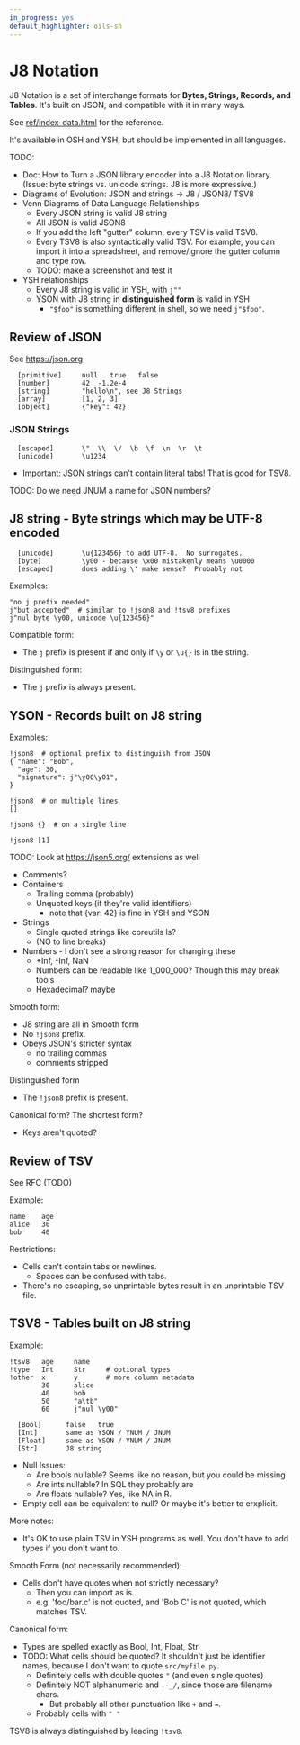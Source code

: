 ```yaml
---
in_progress: yes
default_highlighter: oils-sh
---
```


J8 Notation
===========

J8 Notation is a set of interchange formats for **Bytes, Strings, Records, and
Tables**.  It's built on JSON, and compatible with it in many ways.

See [ref/index-data.html](ref/index-data.html) for the reference.

<!-- TODO: fix CSS -->

It's available in OSH and YSH, but should be implemented in all languages.

TODO:

- Doc: How to Turn a JSON library encoder into a J8 Notation library.  (Issue:
  byte strings vs. unicode strings.  J8 is more expressive.)
- Diagrams of Evolution: JSON and strings -> J8 / JSON8/ TSV8
- Venn Diagrams of Data Language Relationships
  - Every JSON string is valid J8 string
  - All JSON is valid JSON8
  - If you add the left "gutter" column, every TSV is valid TSV8.
  - Every TSV8 is also syntactically valid TSV.  For example, you can import it
    into a spreadsheet, and remove/ignore the gutter column and type row.
  - TODO: make a screenshot and test it
- YSH relationships
  - Every J8 string is valid in YSH, with `j""`
  - YSON with J8 string in **distinguished form** is valid in YSH
    - `"$foo"` is something different in shell, so we need `j"$foo"`.

## Review of JSON

See <https://json.org>

```
  [primitive]     null   true   false
  [number]        42  -1.2e-4
  [string]        "hello\n", see J8 Strings
  [array]         [1, 2, 3]
  [object]        {"key": 42}
```

### JSON Strings

```
  [escaped]       \"  \\  \/  \b  \f  \n  \r  \t
  [unicode]       \u1234
```

- Important: JSON strings can't contain literal tabs!  That is good for TSV8.

TODO: Do we need JNUM a name for JSON numbers? 

## J8 string - Byte strings which may be UTF-8 encoded

```
  [unicode]       \u{123456} to add UTF-8.  No surrogates.
  [byte]          \y00 - because \x00 mistakenly means \u0000
  [escaped]       does adding \' make sense?  Probably not
```

Examples:

```
"no j prefix needed"
j"but accepted"  # similar to !json8 and !tsv8 prefixes
j"nul byte \y00, unicode \u{123456}"
```

Compatible form:

- The `j` prefix is present if and only if `\y` or `\u{}` is in the string.

Distinguished form:

- The `j` prefix is always present.

## YSON - Records built on J8 string

Examples:

```
!json8  # optional prefix to distinguish from JSON
{ "name": "Bob",
  "age": 30,
  "signature": j"\y00\y01",
}
```

```
!json8  # on multiple lines
[]

!json8 {}  # on a single line

!json8 [1]

```

TODO: Look at https://json5.org/ extensions as well

- Comments?
- Containers
  - Trailing comma (probably)
  - Unquoted keys (if they're valid identifiers)
    - note that {var: 42} is fine in YSH and YSON
- Strings
  - Single quoted strings like coreutils ls?
  - (NO to line breaks)
- Numbers - I don't see a strong reason for changing these
  - +Inf, -Inf, NaN
  - Numbers can be readable like 1_000_000?  Though this may break tools
  - Hexadecimal?  maybe

Smooth form:

- J8 string are all in Smooth form
- No `!json8` prefix.
- Obeys JSON's stricter syntax
  - no trailing commas
  - comments stripped

Distinguished form

- The `!json8` prefix is present.

Canonical form?  The shortest form?

- Keys aren't quoted?

## Review of TSV

See RFC (TODO)

Example:

```
name    age
alice   30
bob     40
```

Restrictions:

- Cells can't contain tabs or newlines.
  - Spaces can be confused with tabs.
- There's no escaping, so unprintable bytes result in an unprintable TSV file.


## TSV8 - Tables built on J8 string

Example:

```
!tsv8   age     name    
!type   Int     Str     # optional types
!other  x       y       # more column metadata
        30      alice
        40      bob
        50      "a\tb"
        60      j"nul \y00"
```

```
  [Bool]      false   true
  [Int]       same as YSON / YNUM / JNUM
  [Float]     same as YSON / YNUM / JNUM
  [Str]       J8 string
```

- Null Issues:
  - Are bools nullable?  Seems like no reason, but you could be missing
  - Are ints nullable?  In SQL they probably are
  - Are floats nullable?  Yes, like NA in R.
- Empty cell can be equivalent to null?  Or maybe it's better to erxplicit.

More notes:

- It's OK to use plain TSV in YSH programs as well.  You don't have to add
  types if you don't want to.

Smooth Form (not necessarily recommended):

- Cells don't have quotes when not strictly necessary?
  - Then you can import as is.
  - e.g. 'foo/bar.c' is not quoted, and 'Bob C' is not quoted, which matches
    TSV.

Canonical form:

- Types are spelled exactly as Bool, Int, Float, Str
- TODO: What cells should be quoted?  It shouldn't just be identifier names,
  because I don't want to quote `src/myfile.py`.
  - Definitely cells with double quotes `"` (and even single quotes)
  - Definitely NOT alphanumeric and `.-_/`, since those are filename chars.
    - But probably all other punctuation like `+` and `=`.
  - Probably cells with `" "`

TSV8 is always distinguished by leading `!tsv8`.

